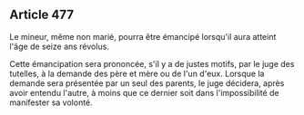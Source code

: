 Article 477
----
Le mineur, même non marié, pourra être émancipé lorsqu'il aura atteint l'âge de
seize ans révolus.

Cette émancipation sera prononcée, s'il y a de justes motifs, par le juge des
tutelles, à la demande des père et mère ou de l'un d'eux. Lorsque la demande
sera présentée par un seul des parents, le juge décidera, après avoir entendu
l'autre, à moins que ce dernier soit dans l'impossibilité de manifester sa
volonté.
